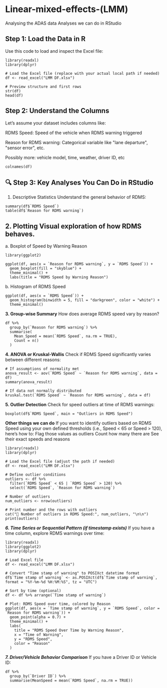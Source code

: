 # Linear-mixed-effects-(LMM)
Analysing the ADAS data
Analyses we can do in RStudio

**Step 1: Load the Data in R**
---
Use this code to load and inspect the Excel file:
```
library(readxl)
library(dplyr)

# Load the Excel file (replace with your actual local path if needed)
df <- read_excel("LMM DF.xlsx")

# Preview structure and first rows
str(df)
head(df)
```
**Step 2: Understand the Columns**
---
Let’s assume your dataset includes columns like:

RDMS Speed: Speed of the vehicle when RDMS warning triggered

Reason for RDMS warning: Categorical variable like "lane departure", "sensor error", etc.

Possibly more: vehicle model, time, weather, driver ID, etc
```
colnames(df)
```
**🔍 Step 3: Key Analyses You Can Do in RStudio**
---
1. Descriptive Statistics
Understand the general behavior of RDMS:
```
summary(df$`RDMS Speed`)
table(df$`Reason for RDMS warning`)
```
**2. Plotting**
Visual exploration of how RDMS behaves.
---
a. Boxplot of Speed by Warning Reason
```
library(ggplot2)

ggplot(df, aes(x = `Reason for RDMS warning`, y = `RDMS Speed`)) +
  geom_boxplot(fill = "skyblue") +
  theme_minimal() +
  labs(title = "RDMS Speed by Warning Reason")
```
b. Histogram of RDMS Speed
```
ggplot(df, aes(x = `RDMS Speed`)) +
  geom_histogram(binwidth = 5, fill = "darkgreen", color = "white") +
  theme_minimal()
```
**3. Group-wise Summary**
How does average RDMS speed vary by reason?
```
df %>%
  group_by(`Reason for RDMS warning`) %>%
  summarise(
    Mean_Speed = mean(`RDMS Speed`, na.rm = TRUE),
    Count = n()
  )
```
**4. ANOVA or Kruskal-Wallis**
Check if RDMS Speed significantly varies between different reasons:
```
# If assumptions of normality met
anova_result <- aov(`RDMS Speed` ~ `Reason for RDMS warning`, data = df)
summary(anova_result)

# If data not normally distributed
kruskal.test(`RDMS Speed` ~ `Reason for RDMS warning`, data = df)
```
**5. Outlier Detection**
Check for speed outliers at time of RDMS warnings:
```
boxplot(df$`RDMS Speed`, main = "Outliers in RDMS Speed")
```
 **Other things we can do**
 If you want to identify outliers based on RDMS Speed using your own defined thresholds (i.e., Speed < 65 or Speed > 120), here’s how to:
Flag those values as outliers
Count how many there are
See their exact speeds and reasons
```
library(readxl)
library(dplyr)

# Load the Excel file (adjust the path if needed)
df <- read_excel("LMM DF.xlsx")

# Define outlier conditions
outliers <- df %>%
  filter(`RDMS Speed` < 65 | `RDMS Speed` > 120) %>%
  select(`RDMS Speed`, `Reason for RDMS warning`)

# Number of outliers
num_outliers <- nrow(outliers)

# Print number and the rows with outliers
cat("📌 Number of outliers in RDMS Speed:", num_outliers, "\n\n")
print(outliers)
```

***6. Time Series or Sequential Pattern (if timestamp exists)***
If you have a time column, explore RDMS warnings over time:
```
library(readxl)
library(ggplot2)
library(dplyr)

# Load Excel file
df <- read_excel("LMM DF.xlsx")

# Convert "Time stamp of warning" to POSIXct datetime format
df$`Time stamp of warning` <- as.POSIXct(df$`Time stamp of warning`, format = "%Y-%m-%d %H:%M:%S", tz = "UTC")

# Sort by time (optional)
df <- df %>% arrange(`Time stamp of warning`)

# Plot: RDMS Speed over time, colored by Reason
ggplot(df, aes(x = `Time stamp of warning`, y = `RDMS Speed`, color = `Reason for RDMS warning`)) +
  geom_point(alpha = 0.7) +
  theme_minimal() +
  labs(
    title = "RDMS Speed Over Time by Warning Reason",
    x = "Time of Warning",
    y = "RDMS Speed",
    color = "Reason"
  )

```
***7. Driver/Vehicle Behavior Comparison***
If you have a Driver ID or Vehicle ID:
```
df %>%
  group_by(`Driver ID`) %>%
  summarise(MeanSpeed = mean(`RDMS Speed`, na.rm = TRUE))
```
